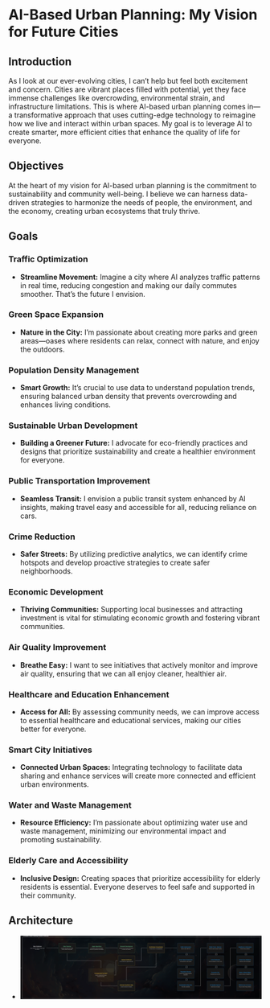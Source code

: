 <!--
# Title: AI-Based Urban Planning: Paving the Path to Smarter Cities

Introduction: Urbanization is transforming our cities at an unprecedented pace, presenting unique challenges that demand innovative solutions. As I observe the complexities of urban life, I am driven by the question: how can we effectively design our cities to enhance the quality of life for all residents? This inquiry has led me to explore the role of artificial intelligence (AI) in urban planning.

AI offers powerful tools for analyzing data, predicting trends, and facilitating community engagement. Imagine a future where traffic congestion is minimized, public transportation is optimized, and green spaces are expanded to meet the needs of diverse populations. The integration of AI into urban planning can make this vision a reality.

Overview: This paper examines the intersection of AI and urban planning, focusing on how technology can improve decision-making and foster sustainable city development. Key areas of exploration include predictive modeling, simulation, public engagement, resource optimization, and environmental sustainability.

Objectives:

To investigate how AI-driven data analysis enhances urban planning decisions.
To explore the role of simulations in visualizing urban scenarios.
To assess methods for improving public engagement through AI tools.
To identify strategies for optimizing resource allocation in urban settings.
To evaluate the contributions of AI in promoting sustainable practices.
Goals: My goal is to utilize AI to achieve several key objectives in urban planning:

Traffic optimization to reduce congestion and improve mobility.
Green space expansion to enhance community well-being.
Population density management for balanced urban growth.
Sustainable urban development to prioritize environmental health.
Public transportation improvement for increased accessibility.
Crime reduction through data-driven safety measures.
Economic development to foster innovation and job creation.
Air quality improvement for healthier living conditions.
Healthcare and education enhancement to ensure equitable access.
Smart city initiatives that leverage technology for efficient management.
Water and waste management to promote sustainability.
Elderly care and accessibility to support inclusive urban living.
By focusing on these goals, I aim to inspire urban planners, policymakers, and researchers to adopt AI-driven approaches that create smarter, more sustainable cities, ultimately enhancing the quality of life for all inhabitants.
-->


# AI-Based Urban Planning: My Vision for Future Cities

## Introduction
As I look at our ever-evolving cities, I can’t help but feel both excitement and concern. Cities are vibrant places filled with potential, yet they face immense challenges like overcrowding, environmental strain, and infrastructure limitations. This is where AI-based urban planning comes in—a transformative approach that uses cutting-edge technology to reimagine how we live and interact within urban spaces. My goal is to leverage AI to create smarter, more efficient cities that enhance the quality of life for everyone.

## Objectives
At the heart of my vision for AI-based urban planning is the commitment to sustainability and community well-being. I believe we can harness data-driven strategies to harmonize the needs of people, the environment, and the economy, creating urban ecosystems that truly thrive.

## Goals
### Traffic Optimization
- **Streamline Movement:** Imagine a city where AI analyzes traffic patterns in real time, reducing congestion and making our daily commutes smoother. That’s the future I envision.

### Green Space Expansion
- **Nature in the City:** I’m passionate about creating more parks and green areas—oases where residents can relax, connect with nature, and enjoy the outdoors.

### Population Density Management
- **Smart Growth:** It’s crucial to use data to understand population trends, ensuring balanced urban density that prevents overcrowding and enhances living conditions.

### Sustainable Urban Development
- **Building a Greener Future:** I advocate for eco-friendly practices and designs that prioritize sustainability and create a healthier environment for everyone.

### Public Transportation Improvement
- **Seamless Transit:** I envision a public transit system enhanced by AI insights, making travel easy and accessible for all, reducing reliance on cars.

### Crime Reduction
- **Safer Streets:** By utilizing predictive analytics, we can identify crime hotspots and develop proactive strategies to create safer neighborhoods.

### Economic Development
- **Thriving Communities:** Supporting local businesses and attracting investment is vital for stimulating economic growth and fostering vibrant communities.

### Air Quality Improvement
- **Breathe Easy:** I want to see initiatives that actively monitor and improve air quality, ensuring that we can all enjoy cleaner, healthier air.

### Healthcare and Education Enhancement
- **Access for All:** By assessing community needs, we can improve access to essential healthcare and educational services, making our cities better for everyone.

### Smart City Initiatives
- **Connected Urban Spaces:** Integrating technology to facilitate data sharing and enhance services will create more connected and efficient urban environments.

### Water and Waste Management
- **Resource Efficiency:** I’m passionate about optimizing water use and waste management, minimizing our environmental impact and promoting sustainability.

### Elderly Care and Accessibility
- **Inclusive Design:** Creating spaces that prioritize accessibility for elderly residents is essential. Everyone deserves to feel safe and supported in their community.

## Architecture

- <img src="https://github.com/Gurupatil0003/AI-Based-Urban-Plan/blob/master/Images/U0jjIMs1irVDxIrWB7U.png">

